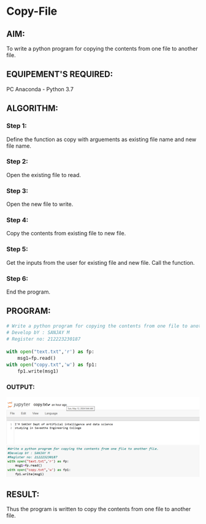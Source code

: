 # Copy-File
## AIM:
To write a python program for copying the contents from one file to another file.
## EQUIPEMENT'S REQUIRED: 
PC
Anaconda - Python 3.7
## ALGORITHM: 
### Step 1:
Define the function as copy with arguements as existing file name and new file name.

### Step 2:
Open the existing file to read.

### Step 3:
Open the new file to write.

### Step 4:
Copy the contents from existing file to new file.

### Step 5:
Get the inputs from the user for existing file and new file. Call the function.

### Step 6:
End the program.

## PROGRAM:
```python
# Write a python program for copying the contents from one file to another file.
# Develop bY : SANJAY M
# Register no: 212223230187

with open("text.txt",'r') as fp:
    msg1=fp.read()
with open("copy.txt",'w') as fp1:
    fp1.write(msg1)
```

### OUTPUT:
![alt text](<Screenshot 2024-05-12 103708.png>)
![alt text](<Screenshot 2024-05-12 103821.png>)

## RESULT:
Thus the program is written to copy the contents from one file to another file.
